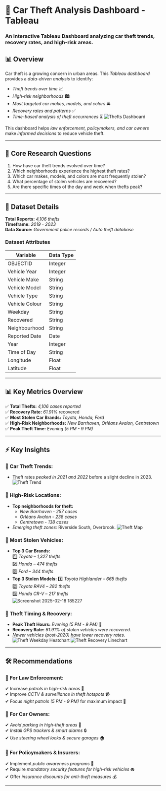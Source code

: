 # 🚗 Car Theft Analysis Dashboard - Tableau

### An interactive Tableau Dashboard analyzing car theft trends, recovery rates, and high-risk areas.

## 📊 Overview
Car theft is a growing concern in urban areas. This *Tableau dashboard* provides a *data-driven analysis* to identify:
- *Theft trends over time* 📈
- *High-risk neighborhoods* 🏙
- *Most targeted car makes, models, and colors* 🚘
- *Recovery rates and patterns* ✅
- *Time-based analysis of theft occurrences* ⏳
![Thefts Dashboard](https://github.com/user-attachments/assets/10f47952-aa07-4cd6-ab9c-b80a7103ab10)

This dashboard helps *law enforcement, policymakers, and car owners* make *informed decisions* to reduce vehicle theft.

---

## 🔎 Core Research Questions
1. How have car theft trends evolved over time?
2. Which neighborhoods experience the highest theft rates?
3. Which car makes, models, and colors are most frequently stolen?
4. What percentage of stolen vehicles are recovered?
5. Are there specific times of the day and week when thefts peak?

---

## 📂 Dataset Details
**Total Reports:** *4,106 thefts*  
**Timeframe:** *2019 - 2023*  
**Data Source:** *Government police records / Auto theft database*

### **Dataset Attributes**
| **Variable**        | **Data Type**  |
|--------------------|---------------|
| OBJECTID           | Integer       |
| Vehicle Year       | Integer       |
| Vehicle Make       | String        |
| Vehicle Model      | String        |
| Vehicle Type       | String        |
| Vehicle Colour     | String        |
| Weekday            | String        |
| Recovered          | String        |
| Neighbourhood      | String        |
| Reported Date      | Date          |
| Year               | Integer       |
| Time of Day        | String        |
| Longitude          | Float         |
| Latitude           | Float         |

---

## 📊 Key Metrics Overview
✅ **Total Thefts:** *4,106 cases reported*  
✅ **Recovery Rate:** *61.91%* recovered  
✅ **Most Stolen Car Brands:** *Toyota, Honda, Ford*  
✅ **High-Risk Neighborhoods:** *New Barrhaven, Orléans Avalon, Centretown*  
✅ **Peak Theft Time:** *Evening (5 PM - 9 PM)*  

---

## ⚡ Key Insights
### 📌 **Car Theft Trends:**
- Theft rates *peaked in 2021 and 2022* before a slight decline in 2023.
![Theft Trend ](https://github.com/user-attachments/assets/7ded1eb2-3c63-44c4-bfa3-510994f24cbc)

### 📌 **High-Risk Locations:**
- **Top neighborhoods for theft:**
  - *New Barrhaven - 257 cases*
  - *Orléans Avalon - 238 cases*
  - *Centretown - 138 cases*
- *Emerging theft zones:* Riverside South, Overbrook.
![Theft Map](https://github.com/user-attachments/assets/60b84e6b-559c-485b-94a3-8ebd3b1d6094)

### 📌 **Most Stolen Vehicles:**
- **Top 3 Car Brands:**  
  1️⃣ *Toyota* – *1,327 thefts*  
  2️⃣ *Honda* – *474 thefts*  
  3️⃣ *Ford* – *344 thefts*  
- **Top 3 Stolen Models:**
  1️⃣ *Toyota Highlander* – *665 thefts*  
  2️⃣ *Toyota RAV4* – *282 thefts*  
  3️⃣ *Honda CR-V* – *217 thefts*  
![Screenshot 2025-02-18 185227](https://github.com/user-attachments/assets/db76cac8-bac6-404f-bef4-8d70806a9675)

### 📌 **Theft Timing & Recovery:**
- **Peak Theft Hours:** *Evening (5 PM - 9 PM)* 🚨
- **Recovery Rate:** *61.91% of stolen vehicles were recovered.*
- *Newer vehicles (post-2020) have lower recovery rates.*
![Theft Weekday Heatchart](https://github.com/user-attachments/assets/b66ec942-32bb-428c-800e-ffcd38199b78)
![Theft Recovery Linechart](https://github.com/user-attachments/assets/80ac4c49-243a-4a4e-bb86-0dae4a54676c)

---

## 🛠 Recommendations
### 🔹 **For Law Enforcement:**
✔ Increase *patrols in high-risk areas* 🚓  
✔ Improve *CCTV & surveillance in theft hotspots* 📹  
✔ Focus *night patrols (5 PM - 9 PM)* for maximum impact 🌙  

### 🔹 **For Car Owners:**
✔ *Avoid parking in high-theft areas* 🚧  
✔ *Install GPS trackers & smart alarms* 🔒  
✔ *Use steering wheel locks & secure garages* 🏠  

### 🔹 **For Policymakers & Insurers:**
✔ Implement *public awareness programs* 📢  
✔ Require *mandatory security features for high-risk vehicles* 🚘  
✔ Offer *insurance discounts for anti-theft measures* 💰  

---

